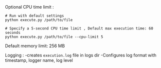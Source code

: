 
  Optional CPU time limit :
  ```
  # Run with default settings
python execute.py /path/to/file

  # Specify a 5-second CPU time limit , Default max execution time: 60 seconds
python execute.py /path/to/file --cpu-limit 5
  ```
  Default memory limit: 256 MB

  Logging : 
    -creates ```execution.log``` file in logs dir
    -Configures log format with timestamp, logger name, log level

    
